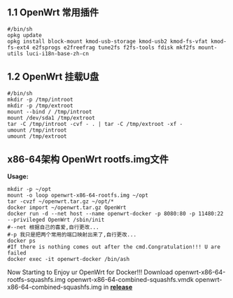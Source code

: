 ## 1.1 OpenWrt 常用插件
~~~shell
#/bin/sh
opkg update
opkg install block-mount kmod-usb-storage kmod-usb2 kmod-fs-vfat kmod-fs-ext4 e2fsprogs e2freefrag tune2fs f2fs-tools fdisk mkf2fs mount-utils luci-i18n-base-zh-cn
~~~
## 1.2 OpenWrt 挂载U盘
~~~shell
#/bin/sh
mkdir -p /tmp/introot
mkdir -p /tmp/extroot
mount --bind / /tmp/introot
mount /dev/sda1 /tmp/extroot
tar -C /tmp/introot -cvf - . | tar -C /tmp/extroot -xf -
umount /tmp/introot
umount /tmp/extroot
~~~

## x86-64架构 **OpenWrt** rootfs.img文件 

**Usage:**
~~~
mkdir -p ~/opt
mount -o loop openwrt-x86-64-rootfs.img ~/opt
tar -cvzf ~/openwrt.tar.gz ~/opt/*
docker import ~/openwrt.tar.gz OpenWrt
docker run -d --net host --name openwrt-docker -p 8080:80 -p 11480:22 --privileged OpenWrt /sbin/init
#--net 根据自己的喜爱,自行更改...
#-p 我只是把两个常用的端口映射出来了,自行更改...
docker ps
#If there is nothing comes out after the cmd.Congratulation!!! U are failed
docker exec -it openwrt-docker /bin/ash
~~~
Now Starting to Enjoy ur OpenWrt for Docker!!!
Download openwrt-x86-64-rootfs-squashfs.img openwrt-x86-64-combined-squashfs.vmdk openwrt-x86-64-combined-squashfs.img
in **[release](https://github.com/jokefrelon/linux-series/releases/download/1.0/OpenWrt.zip)**

